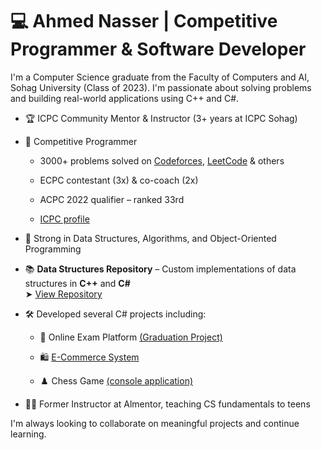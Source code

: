 # 💻 Ahmed Nasser | Competitive Programmer & Software Developer

I'm a Computer Science graduate from the Faculty of Computers and AI, Sohag University (Class of 2023). I'm passionate about solving problems and building real-world applications using C++ and C#.

- 🏆 ICPC Community Mentor & Instructor (3+ years at ICPC Sohag)

- 🤖 Competitive Programmer

  - 3000+ problems solved on [Codeforces](https://codeforces.com/profile/Ahmed-Naser), [LeetCode](https://leetcode.com/u/Ahmed-Naser/) & others

  - ECPC contestant (3x) & co-coach (2x)

  - ACPC 2022 qualifier – ranked 33rd
    
  - [ICPC profile](https://icpc.global/ICPCID/89099KVC9CE4)

- 🧠 Strong in Data Structures, Algorithms, and Object-Oriented Programming

- 📚 **Data Structures Repository** – Custom implementations of data structures in **C++** and **C#**  
  ➤ [View Repository](https://github.com/Ahmd-Naser/DataStructures)

- 🛠️ Developed several C# projects including:

  - 📝 Online Exam Platform [(Graduation Project)](https://github.com/Ahmd-Naser/OnlineExamGraduateProject)

  - 🛍️ [E-Commerce System](https://github.com/Ahmd-Naser/eCommerce)

  - ♟️ Chess Game [(console application)](https://github.com/Ahmd-Naser/Chess)

- 👨‍🏫 Former Instructor at Almentor, teaching CS fundamentals to teens

I'm always looking to collaborate on meaningful projects and continue learning.
